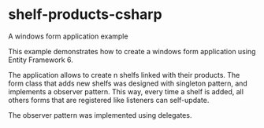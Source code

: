 # shelf-products-csharp
A windows form application example

This example demonstrates how to create a windows form application using Entity Framework 6. 

The application allows to create n shelfs linked with their products. The form class that adds new shelfs was designed with singleton pattern,
and implements a observer pattern. This way, every time a shelf is added, all others forms that are registered like listeners can self-update.

The observer pattern was implemented using delegates.
